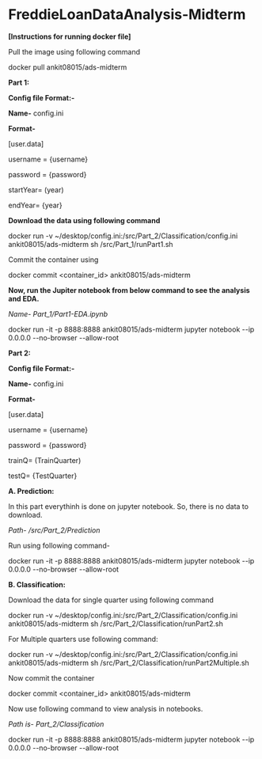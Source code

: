 # FreddieLoanDataAnalysis-Midterm

**[Instructions for running docker file]**

Pull the image using following command

docker pull ankit08015/ads-midterm

**Part 1:**

**Config file Format:-**

**Name-** config.ini

**Format-**

\[user.data\]

username = {username}

password = {password}

startYear= (year)

endYear= {year}

**Download the data using following command**

docker run -v
\~/desktop/config.ini:/src/Part\_2/Classification/config.ini
ankit08015/ads-midterm sh /src/Part\_1/runPart1.sh

Commit the container using

docker commit \<container\_id\> ankit08015/ads-midterm

**Now, run the Jupiter notebook from below command to see the analysis
and EDA.**

*Name- Part\_1/Part1-EDA.ipynb*

docker run -it -p 8888:8888 ankit08015/ads-midterm jupyter notebook \--ip
0.0.0.0 \--no-browser \--allow-root

**Part 2:**

**Config file Format:-**

**Name-** config.ini

**Format-**

\[user.data\]

username = {username}

password = {password}

trainQ= (TrainQuarter)

testQ= {TestQuarter}

**A. Prediction:**

In this part everythinh is done on jupyter notebook. So, there is no data to download.

*Path- /src/Part\_2/Prediction*

Run using following command-

docker run -it -p 8888:8888 ankit08015/ads-midterm jupyter notebook \--ip
0.0.0.0 \--no-browser \--allow-root


**B. Classification:**

Download the data for single quarter using following command

docker run -v
\~/desktop/config.ini:/src/Part\_2/Classification/config.ini
ankit08015/ads-midterm sh /src/Part\_2/Classification/runPart2.sh

For Multiple quarters use following command:

docker run -v
\~/desktop/config.ini:/src/Part\_2/Classification/config.ini
ankit08015/ads-midterm sh
/src/Part\_2/Classification/runPart2Multiple.sh

Now commit the container

docker commit \<container\_id\> ankit08015/ads-midterm

Now use following command to view analysis in notebooks.

*Path is- Part\_2/Classification*

docker run -it -p 8888:8888 ankit08015/ads-midterm jupyter notebook \--ip
0.0.0.0 \--no-browser \--allow-root
